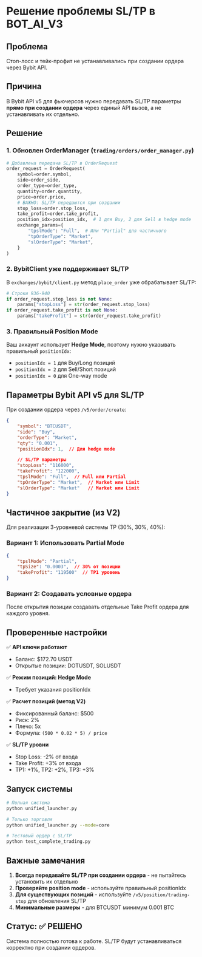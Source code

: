 # Решение проблемы SL/TP в BOT_AI_V3

## Проблема

Стоп-лосс и тейк-профит не устанавливались при создании ордера через Bybit API.

## Причина

В Bybit API v5 для фьючерсов нужно передавать SL/TP параметры **прямо при создании ордера** через единый API вызов, а не устанавливать их отдельно.

## Решение

### 1. Обновлен OrderManager (`trading/orders/order_manager.py`)

```python
# Добавлена передача SL/TP в OrderRequest
order_request = OrderRequest(
    symbol=order.symbol,
    side=order_side,
    order_type=order_type,
    quantity=order.quantity,
    price=order.price,
    # ВАЖНО: SL/TP передаются при создании
    stop_loss=order.stop_loss,
    take_profit=order.take_profit,
    position_idx=position_idx,  # 1 для Buy, 2 для Sell в hedge mode
    exchange_params={
        "tpslMode": "Full",  # Или "Partial" для частичного
        "tpOrderType": "Market",
        "slOrderType": "Market",
    }
)
```

### 2. BybitClient уже поддерживает SL/TP

В `exchanges/bybit/client.py` метод `place_order` уже обрабатывает SL/TP:

```python
# Строки 936-940
if order_request.stop_loss is not None:
    params["stopLoss"] = str(order_request.stop_loss)
if order_request.take_profit is not None:
    params["takeProfit"] = str(order_request.take_profit)
```

### 3. Правильный Position Mode

Ваш аккаунт использует **Hedge Mode**, поэтому нужно указывать правильный `positionIdx`:

- `positionIdx = 1` для Buy/Long позиций
- `positionIdx = 2` для Sell/Short позиций
- `positionIdx = 0` для One-way mode

## Параметры Bybit API v5 для SL/TP

При создании ордера через `/v5/order/create`:

```json
{
    "symbol": "BTCUSDT",
    "side": "Buy",
    "orderType": "Market",
    "qty": "0.001",
    "positionIdx": 1,  // Для hedge mode

    // SL/TP параметры
    "stopLoss": "116000",
    "takeProfit": "122000",
    "tpslMode": "Full",  // Full или Partial
    "tpOrderType": "Market",  // Market или Limit
    "slOrderType": "Market"   // Market или Limit
}
```

## Частичное закрытие (из V2)

Для реализации 3-уровневой системы TP (30%, 30%, 40%):

### Вариант 1: Использовать Partial Mode

```json
{
    "tpslMode": "Partial",
    "tpSize": "0.0003",  // 30% от позиции
    "takeProfit": "119500"  // TP1 уровень
}
```

### Вариант 2: Создавать условные ордера

После открытия позиции создавать отдельные Take Profit ордера для каждого уровня.

## Проверенные настройки

✅ **API ключи работают**

- Баланс: $172.70 USDT
- Открытые позиции: DOTUSDT, SOLUSDT

✅ **Режим позиций: Hedge Mode**

- Требует указания positionIdx

✅ **Расчет позиций (метод V2)**

- Фиксированный баланс: $500
- Риск: 2%
- Плечо: 5x
- Формула: `(500 * 0.02 * 5) / price`

✅ **SL/TP уровни**

- Stop Loss: -2% от входа
- Take Profit: +3% от входа
- TP1: +1%, TP2: +2%, TP3: +3%

## Запуск системы

```bash
# Полная система
python unified_launcher.py

# Только торговля
python unified_launcher.py --mode=core

# Тестовый ордер с SL/TP
python test_complete_trading.py
```

## Важные замечания

1. **Всегда передавайте SL/TP при создании ордера** - не пытайтесь установить их отдельно
2. **Проверяйте position mode** - используйте правильный positionIdx
3. **Для существующих позиций** - используйте `/v5/position/trading-stop` для обновления SL/TP
4. **Минимальные размеры** - для BTCUSDT минимум 0.001 BTC

## Статус: ✅ РЕШЕНО

Система полностью готова к работе. SL/TP будут устанавливаться корректно при создании ордеров.
